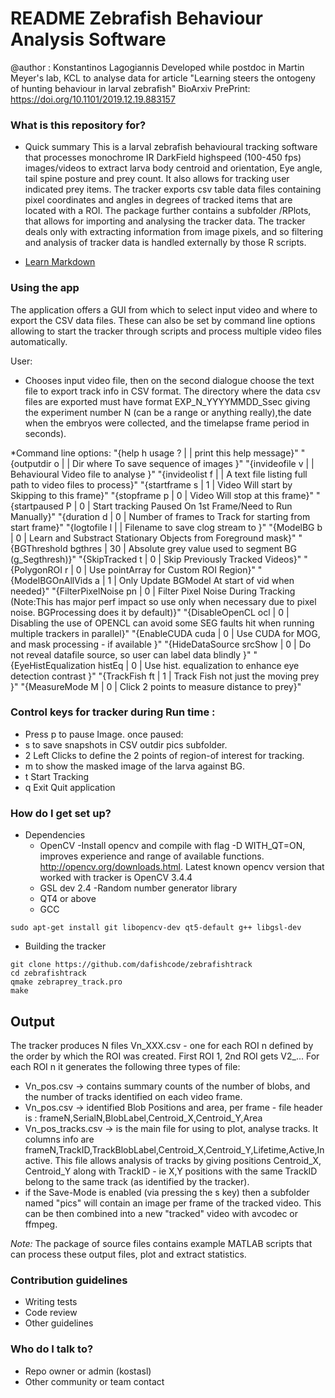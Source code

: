 # README Zebrafish Behaviour Analysis Software #

@author : Konstantinos Lagogiannis
Developed while postdoc in Martin Meyer's lab, KCL
to analyse data for article "Learning steers the ontogeny of hunting behaviour in larval zebrafish"
BioArxiv PrePrint: https://doi.org/10.1101/2019.12.19.883157
### What is this repository for? ###

* Quick summary
This is a larval zebrafish behavioural tracking software that processes monochrome IR DarkField highspeed (100-450 fps) images/videos to extract larva body centroid and orientation, Eye angle, tail spine posture and prey count. It also allows for tracking user indicated prey items.
The tracker exports csv table data files containing pixel coordinates and angles in degrees of tracked items that are located with a ROI.
The package further contains a subfolder /RPlots, that allows for importing and analysing the tracker data.
The tracker deals only with extracting information from image pixels, and so filtering and analysis of tracker data is handled externally by those R scripts.

* [Learn Markdown](https://bitbucket.org/tutorials/markdowndemo)


### Using the app ###
The application offers a GUI from which to select input video and where to export the CSV data files.
These can also be set by command line options allowing to start the tracker through scripts and process multiple video files automatically.


User:
 * Chooses input video file, then on the second dialogue choose the text file to export track info in CSV format.
The directory where the data csv files are exported must have  format EXP_N_YYYYMMDD_Ssec giving the experiment number N (can be a range or anything really),the date when the embryos were collected, and the timelapse frame period in seconds).

*Command line options:
    "{help h usage ? |    | print this help  message}"
    "{outputdir   o |    | Dir where To save sequence of images }"
    "{invideofile v |    | Behavioural Video file to analyse }"
    "{invideolist f |    | A text file listing full path to video files to process}"
    "{startframe s | 1  | Video Will start by Skipping to this frame}"
    "{stopframe p | 0  | Video Will stop at this frame}"
    "{startpaused P | 0  | Start tracking Paused On 1st Frame/Need to Run Manually}"
    "{duration d | 0  | Number of frames to Track for starting from start frame}"
    "{logtofile l |    | Filename to save clog stream to }"
    "{ModelBG b | 0  | Learn and Substract Stationary Objects from Foreground mask}"
    "{BGThreshold bgthres | 30  | Absolute grey value used to segment BG (g_Segthresh)}"
    "{SkipTracked t | 0  | Skip Previously Tracked Videos}"
    "{PolygonROI r | 0  | Use pointArray for Custom ROI Region}"
    "{ModelBGOnAllVids a | 1  | Only Update BGModel At start of vid when needed}"
    "{FilterPixelNoise pn | 0  | Filter Pixel Noise During Tracking (Note:This has major perf impact so use only when necessary due to pixel noise. BGProcessing does it by default)}"
    "{DisableOpenCL ocl | 0  | Disabling the use of OPENCL can avoid some SEG faults hit when running multiple trackers in parallel}"
    "{EnableCUDA cuda | 0  | Use CUDA for MOG, and mask processing - if available  }"
    "{HideDataSource srcShow | 0  | Do not reveal datafile source, so user can label data blindly  }"
    "{EyeHistEqualization histEq | 0  | Use hist. equalization to enhance eye detection contrast  }"
    "{TrackFish ft | 1  | Track Fish not just the moving prey }"
    "{MeasureMode M | 0 | Click 2 points to measure distance to prey}"


### Control keys for tracker during Run time :
 * Press p to pause Image. once paused:
 *  s to save snapshots in CSV outdir pics subfolder.
 *  2 Left Clicks to define the 2 points of region-of interest for tracking.
 *  m to show the masked image of the larva against BG.
 *  t Start Tracking
 *  q Exit Quit application

 
### How do I get set up? ###
* Dependencies
    - OpenCV
        -Install opencv and compile with flag -D WITH_QT=ON, improves experience and range of available functions.
        http://opencv.org/downloads.html. Latest known opencv version that worked with tracker is OpenCV 3.4.4
    - GSL dev 2.4
        -Random number generator library
    - QT4 or above
    - GCC

```
sudo apt-get install git libopencv-dev qt5-default g++ libgsl-dev
```

* Building the tracker
```
git clone https://github.com/dafishcode/zebrafishtrack
cd zebrafishtrack
qmake zebraprey_track.pro
make
```
## Output
The tracker produces N files Vn_XXX.csv - one for each ROI n defined by the order by which the ROI was created. First ROI 1, 2nd ROI gets V2_... For each ROI n it generates the following three types of file:

* Vn_pos.csv -> contains summary counts of the number of blobs, and the number of tracks identified on each video frame.
* Vn_pos.csv -> identified Blob  Positions and area, per frame - file header is : frameN,SerialN,BlobLabel,Centroid_X,Centroid_Y,Area 
* Vn_pos_tracks.csv -> is the main file for using to plot, analyse tracks. It columns info are    frameN,TrackID,TrackBlobLabel,Centroid_X,Centroid_Y,Lifetime,Active,Inactive. This file allows analysis of tracks by giving positions Centroid_X, Centroid_Y along with TrackID - ie X,Y positions with the same TrackID belong to the same track (as identified by the tracker).
* if the Save-Mode is enabled (via pressing the s key) then a subfolder named "pics" will contain an image per frame of the tracked video. This can be then combined into a new "tracked" video with avcodec or ffmpeg.

*Note:* The package of source files contains example MATLAB scripts that can process these output files, plot and extract statistics.

### Contribution guidelines ###

* Writing tests
* Code review
* Other guidelines

### Who do I talk to? ###

* Repo owner or admin (kostasl)
* Other community or team contact
